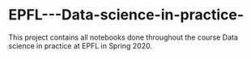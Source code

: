 # EPFL---Data-science-in-practice-
This project contains all notebooks done throughout the course Data science in practice at EPFL in Spring 2020.
